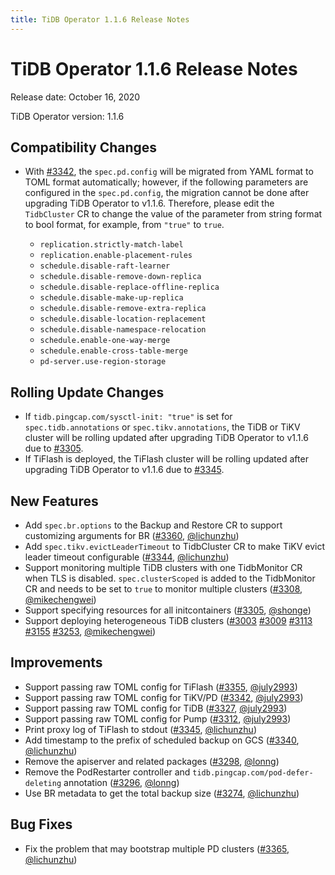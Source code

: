 ```yaml
---
title: TiDB Operator 1.1.6 Release Notes
---
```


# TiDB Operator 1.1.6 Release Notes

Release date: October 16, 2020

TiDB Operator version: 1.1.6

## Compatibility Changes

- With [#3342](https://github.com/pingcap/tidb-operator/pull/3342), the `spec.pd.config` will be migrated from YAML format to TOML format automatically; however, if the following parameters are configured in the `spec.pd.config`, the migration cannot be done after upgrading TiDB Operator to v1.1.6. Therefore, please edit the `TidbCluster` CR to change the value of the parameter from string format to bool format, for example, from `"true"` to `true`.

    - `replication.strictly-match-label`
    - `replication.enable-placement-rules`
    - `schedule.disable-raft-learner`
    - `schedule.disable-remove-down-replica`
    - `schedule.disable-replace-offline-replica`
    - `schedule.disable-make-up-replica`
    - `schedule.disable-remove-extra-replica`
    - `schedule.disable-location-replacement`
    - `schedule.disable-namespace-relocation`
    - `schedule.enable-one-way-merge`
    - `schedule.enable-cross-table-merge`
    - `pd-server.use-region-storage`

## Rolling Update Changes

- If `tidb.pingcap.com/sysctl-init: "true"` is set for `spec.tidb.annotations` or `spec.tikv.annotations`, the TiDB or TiKV cluster will be rolling updated after upgrading TiDB Operator to v1.1.6 due to [#3305](https://github.com/pingcap/tidb-operator/pull/3305).
- If TiFlash is deployed, the TiFlash cluster will be rolling updated after upgrading TiDB Operator to v1.1.6 due to [#3345](https://github.com/pingcap/tidb-operator/pull/3345).    

## New Features

- Add `spec.br.options` to the Backup and Restore CR to support customizing arguments for BR ([#3360](https://github.com/pingcap/tidb-operator/pull/3360), [@lichunzhu](https://github.com/lichunzhu))
- Add `spec.tikv.evictLeaderTimeout` to TidbCluster CR to make TiKV evict leader timeout configurable ([#3344](https://github.com/pingcap/tidb-operator/pull/3344), [@lichunzhu](https://github.com/lichunzhu))
- Support monitoring multiple TiDB clusters with one TidbMonitor CR when TLS is disabled. `spec.clusterScoped` is added to the TidbMonitor CR and needs to be set to `true` to monitor multiple clusters ([#3308](https://github.com/pingcap/tidb-operator/pull/3308), [@mikechengwei](https://github.com/mikechengwei))
- Support specifying resources for all initcontainers ([#3305](https://github.com/pingcap/tidb-operator/pull/3305), [@shonge](https://github.com/shonge))
- Support deploying heterogeneous TiDB clusters ([#3003](https://github.com/pingcap/tidb-operator/pull/3003) [#3009](https://github.com/pingcap/tidb-operator/pull/3009) [#3113](https://github.com/pingcap/tidb-operator/pull/3113) [#3155](https://github.com/pingcap/tidb-operator/pull/3155) [#3253](https://github.com/pingcap/tidb-operator/pull/3253), [@mikechengwei](https://github.com/mikechengwei))

## Improvements

- Support passing raw TOML config for TiFlash ([#3355](https://github.com/pingcap/tidb-operator/pull/3355), [@july2993](https://github.com/july2993))
- Support passing raw TOML config for TiKV/PD ([#3342](https://github.com/pingcap/tidb-operator/pull/3342), [@july2993](https://github.com/july2993))
- Support passing raw TOML config for TiDB ([#3327](https://github.com/pingcap/tidb-operator/pull/3327), [@july2993](https://github.com/july2993))
- Support passing raw TOML config for Pump ([#3312](https://github.com/pingcap/tidb-operator/pull/3312), [@july2993](https://github.com/july2993))
- Print proxy log of TiFlash to stdout ([#3345](https://github.com/pingcap/tidb-operator/pull/3345), [@lichunzhu](https://github.com/lichunzhu))
- Add timestamp to the prefix of scheduled backup on GCS ([#3340](https://github.com/pingcap/tidb-operator/pull/3340), [@lichunzhu](https://github.com/lichunzhu))
- Remove the apiserver and related packages ([#3298](https://github.com/pingcap/tidb-operator/pull/3298), [@lonng](https://github.com/lonng))
- Remove the PodRestarter controller and `tidb.pingcap.com/pod-defer-deleting` annotation ([#3296](https://github.com/pingcap/tidb-operator/pull/3296), [@lonng](https://github.com/lonng))
- Use BR metadata to get the total backup size ([#3274](https://github.com/pingcap/tidb-operator/pull/3274), [@lichunzhu](https://github.com/lichunzhu))

## Bug Fixes

- Fix the problem that may bootstrap multiple PD clusters ([#3365](https://github.com/pingcap/tidb-operator/pull/3365), [@lichunzhu](https://github.com/lichunzhu))
